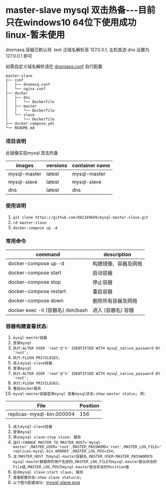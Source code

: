 # master-slave mysql 双击热备---目前只在windows10 64位下使用成功 linux-暂未使用
dnsmasq 容器已默认将 .test 泛域名解析至 127.0.0.1, 主机首选 dns 设置为 127.0.0.1 即可

如需自定义域名解析请在 [dnsmasq.conf](./conf/dnsmasq.conf) 自行配置

```
master-slave
├── conf
│   ├── dnsmasq.conf
│   └── nginx.conf
├── docker
│   ├── dns
│   │   └── Dockerfile
│   ├── master
│   │   └── Dockerfile
│   └── slave
│       └── Dockerfile
├── docker-compose.yml
└── README.md
```
### 项目说明
此镜像实现mysql 双击热备

| images        | versions   | container name |
| ------------  | ---------- | -------------- |
| mysql-master  | latest     | mysql-master   |
| mysql-slave   | latest     | mysql-slave    |
| dns           | latest     | dns            |

### 使用说明

1. `git clone https://github.com/892349689/mysql-master-slave.git`
2. `cd master-slave`
3. `docker-compose up -d`

### 常用命令

| command                           | description       |
| --------------------------------- | ----------------- |
| docker-compose up -d              | 构建镜像、容器及网络  |
| docker-compose start              | 启动容器            |
| docker-compose stop               | 停止容器            |
| docker-compose restart            | 重启容器            |
| docker-compose down               | 删除所有容器及网络    |
| docker exec -it (容器名) /bin/bash | 进入 (容器名) 容器   |

### 容器构建查看状态:
1. `mysql-master容器`
2. `登录mysql`
3. `执行:ALTER USER 'root'@'%' IDENTIFIED WITH mysql_native_password BY 'root';`
4. `执行:FLUSH PRIVILEGES;`
5. `进入mysql-slave容器`
6. `登录mysql`
7. `执行:ALTER USER 'root'@'%' IDENTIFIED WITH mysql_native_password BY 'root';`
8. `执行:FLUSH PRIVILEGES;`
9. `重启docker服务`
10. `mysql-master容器登录mysql 查看mysql状态:show master status; 例:`

| File                           | Position       |
| -------------------------------| -------------- |
| replicas-mysql-bin.000004      | 156            |

1. `进入mysql-slave容器`
2. `登录mysql`
3. `停止mysql slave:stop slave; 服务`
4. `运行:CHANGE MASTER TO MASTER_HOST='mysql-master',MASTER_USER='root',MASTER_PASSWORD='root',MASTER_LOG_FILE='replicas-mysql-bin.000003',MASTER_LOG_POS=154;`
5. `注:MASTER_HOST 为mysql-master容器名,MASTER_USER-MASTER_PASSWORD为mysql-master数据库的用户名密码,MASTER_LOG_FILE为mysql-master查出状态的File值,MASTER_LOG_POS为mysql-master查出状态的Position值`
6. `启动mysql slave:start slave; 服务`
7. `查看配置状态:show slave status\G;`
8. `以下图为配置成功:`
[mysql-slave.png](./mysql-slave.png)